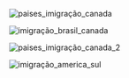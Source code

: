 ![paises_imigração_canada](https://github.com/ingridalvesz/Data_Visualization-py/assets/88692119/c68166f0-019a-4456-97d3-5508b2570731)

![imigração_brasil_canada](https://github.com/ingridalvesz/Data_Visualization-py/assets/88692119/a5a4cff8-e47d-4bcd-8c22-e6904d6d1bb3)

![paises_imigração_canada_2](https://github.com/ingridalvesz/Data_Visualization-py/assets/88692119/a34fc2d0-78de-4a36-afc8-05377b884d3a)

![imigração_america_sul](https://github.com/ingridalvesz/Data_Visualization-py/assets/88692119/d7f8641f-e764-49dc-aefc-e259a8058585)
